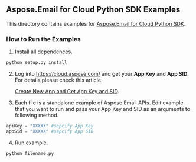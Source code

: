 ## Aspose.Email for Cloud Python SDK Examples
This directory contains examples for [Aspose.Email for Cloud Python SDK](https://github.com/aspose-email/Aspose.Email-for-Cloud/tree/master/SDKs/Aspose.Email-Cloud-SDK-for-Python).

### How to Run the Examples
1. Install all dependences.
```python
python setup.py install
```
2. Log into https://cloud.aspose.com/ and get your **App Key** and **App SID**. For details please check this article

   [Create New App and Get App Key and SID](https://docs.aspose.com/display/emailcloud/Create+New+App+and+Get+App+Key+and+SID).
3. Each file is a standalone example of Aspose.Email APIs. Edit example that you want to run and pass your App Key and SID as an arguments to following method.
```python
apiKey = "XXXXX" #sepcify App Key
appSid = "XXXXX" #sepcify App SID
```
4. Run example.
```python
python filename.py
```
